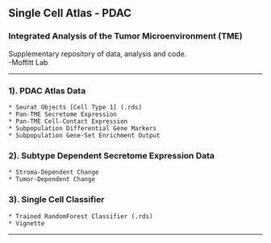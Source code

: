 ## Single Cell Atlas - PDAC 
### Integrated Analysis of the Tumor Microenvironment (TME)
Supplementary repository of data, analysis and code.  
-Moffitt Lab
***
### 1). **PDAC Atlas Data**   
    * Seurat Objects [Cell Type 1] (.rds)
    * Pan-TME Secretome Expression 
    * Pan-TME Cell-Contact Expression     
    * Subpopulation Differential Gene Markers
    * Subpopulation Gene-Set Enrichment Output   
     
### 2). **Subtype Dependent Secretome Expression Data**
    * Stroma-Dependent Change
    * Tumor-Dependent Change  


### 3). **Single Cell Classifier**
    * Trained RandomForest Classifier (.rds)    
    * Vignette 
***   
